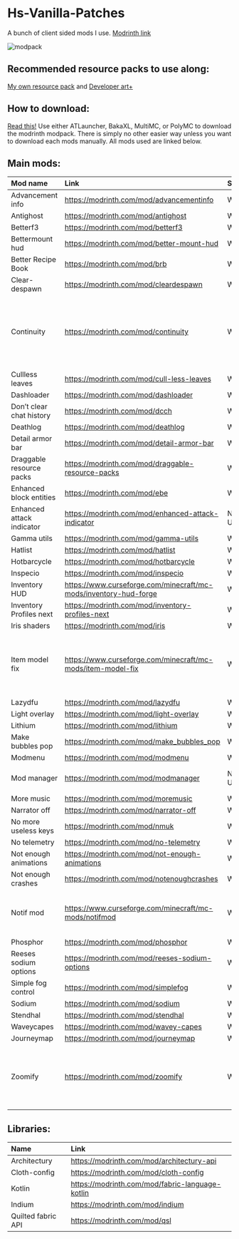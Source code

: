# Hs-Vanilla-Patches 

A bunch of client sided mods I use.
[Modrinth link](https://modrinth.com/modpack/hs-vanilla-patches)

![modpack](https://user-images.githubusercontent.com/100392072/174681908-34b7f3a1-ccbb-4f7a-ad82-916316e6dd79.png)

## Recommended resource packs to use along:

[My own resource pack](https://github.com/HOSEK1/MCresourcepackpatch)
and
[Developer art+](https://www.planetminecraft.com/texture-pack/developer-art-plus/)

## How to download:

[Read this!](https://docs.modrinth.com/docs/modpacks/playing_modpacks/)
Use either ATLauncher, BakaXL, MultiMC, or PolyMC to download the modrinth modpack. There is simply no other easier way unless you want to download each mods manually. All mods used are linked below.

## Main mods:

|Mod name|Link|Status|Comment|
|:----|:----|:----|:----|
|Advancement info|https://modrinth.com/mod/advancementinfo|Working| |
|Antighost|https://modrinth.com/mod/antighost|Working| |
|Betterf3|https://modrinth.com/mod/betterf3|Working| |
|Bettermount hud|https://modrinth.com/mod/better-mount-hud|Working| |
|Better Recipe Book|https://modrinth.com/mod/brb|Working| |
|Clear-despawn|https://modrinth.com/mod/cleardespawn|Working| |
|Continuity|https://modrinth.com/mod/continuity|Working|Important for making the ores glow in my resource pack.|
|Cullless leaves|https://modrinth.com/mod/cull-less-leaves|Working| |
|Dashloader|https://modrinth.com/mod/dashloader|Working| |
|Don’t clear chat history|https://modrinth.com/mod/dcch|Working| |
|Deathlog|https://modrinth.com/mod/deathlog|Working| |
|Detail armor bar|https://modrinth.com/mod/detail-armor-bar|Working| |
|Draggable resource packs|https://modrinth.com/mod/draggable-resource-packs|Working| |
|Enhanced block entities|https://modrinth.com/mod/ebe|Working| |
|Enhanced attack indicator|https://modrinth.com/mod/enhanced-attack-indicator|Needs Update|Need update for 1.19|
|Gamma utils|https://modrinth.com/mod/gamma-utils|Working| |
|Hatlist|https://modrinth.com/mod/hatlist|Working| |
|Hotbarcycle|https://modrinth.com/mod/hotbarcycle|Working| |
|Inspecio|https://modrinth.com/mod/inspecio|Working| |
|Inventory HUD|https://www.curseforge.com/minecraft/mc-mods/inventory-hud-forge|Working| |
|Inventory Profiles next|https://modrinth.com/mod/inventory-profiles-next|Working| |
|Iris shaders|https://modrinth.com/mod/iris|Working| |
|Item model fix|https://www.curseforge.com/minecraft/mc-mods/item-model-fix|Working|1.18 version works fine, could cause problems|
|Lazydfu|https://modrinth.com/mod/lazydfu|Working| |
|Light overlay|https://modrinth.com/mod/light-overlay|Working| |
|Lithium|https://modrinth.com/mod/lithium|Working| |
|Make bubbles pop|https://modrinth.com/mod/make_bubbles_pop|Working| |
|Modmenu|https://modrinth.com/mod/modmenu|Working| |
|Mod manager|https://modrinth.com/mod/modmanager|Needs Update|Needs an update for 1.19|
|More music|https://modrinth.com/mod/moremusic|Working| |
|Narrator off|https://modrinth.com/mod/narrator-off|Working| |
|No more useless keys|https://modrinth.com/mod/nmuk|Working| |
|No telemetry|https://modrinth.com/mod/no-telemetry|Working| |
|Not enough animations|https://modrinth.com/mod/not-enough-animations|Working| |
|Not enough crashes|https://modrinth.com/mod/notenoughcrashes|Working| |
|Notif mod|https://www.curseforge.com/minecraft/mc-mods/notifmod|Working|Will probably get posted on modrinth.|
|Phosphor|https://modrinth.com/mod/phosphor|Working| |
|Reeses sodium options|https://modrinth.com/mod/reeses-sodium-options|Working| |
|Simple fog control|https://modrinth.com/mod/simplefog|Working| |
|Sodium|https://modrinth.com/mod/sodium|Working| |
|Stendhal|https://modrinth.com/mod/stendhal|Working| |
|Waveycapes|https://modrinth.com/mod/wavey-capes|Working| |
|Journeymap|https://modrinth.com/mod/journeymap|Working| |
|Zoomify|https://modrinth.com/mod/zoomify|Working|Replaced "Ok Zoomer" since it took too long to update.|

## Libraries:
|Name|Link|
|:----|:----|
|Architectury|https://modrinth.com/mod/architectury-api|
|Cloth-config|https://modrinth.com/mod/cloth-config|
|Kotlin|https://modrinth.com/mod/fabric-language-kotlin|
|Indium|https://modrinth.com/mod/indium|
|Quilted fabric API|https://modrinth.com/mod/qsl|

